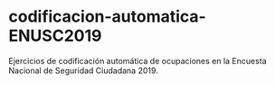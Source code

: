 # codificacion-automatica-ENUSC2019
Ejercicios de codificación automática de ocupaciones en la Encuesta Nacional de Seguridad Ciudadana 2019.
